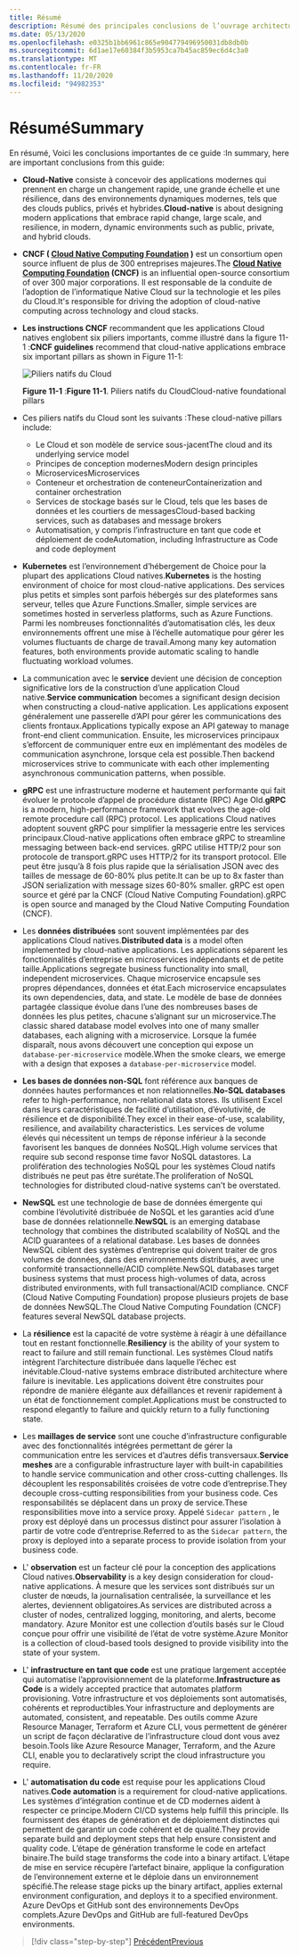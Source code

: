 ```yaml
---
title: Résumé
description: Résumé des principales conclusions de l’ouvrage architecture Cloud-Native .NET apps pour Azure Guide/e-book.
ms.date: 05/13/2020
ms.openlocfilehash: e0325b1bb6961c865e904779496950031db8db0b
ms.sourcegitcommit: 6d1ae17e60384f3b5953ca7b45ac859ec6d4c3a0
ms.translationtype: MT
ms.contentlocale: fr-FR
ms.lasthandoff: 11/20/2020
ms.locfileid: "94982353"
---
```

# <a name="summary"></a><span data-ttu-id="56c8a-103">Résumé</span><span class="sxs-lookup"><span data-stu-id="56c8a-103">Summary</span></span>

<span data-ttu-id="56c8a-104">En résumé, Voici les conclusions importantes de ce guide :</span><span class="sxs-lookup"><span data-stu-id="56c8a-104">In summary, here are important conclusions from this guide:</span></span>

- <span data-ttu-id="56c8a-105">**Cloud-Native** consiste à concevoir des applications modernes qui prennent en charge un changement rapide, une grande échelle et une résilience, dans des environnements dynamiques modernes, tels que des clouds publics, privés et hybrides.</span><span class="sxs-lookup"><span data-stu-id="56c8a-105">**Cloud-native** is about designing modern applications that embrace rapid change, large scale, and resilience, in modern, dynamic environments such as public, private, and hybrid clouds.</span></span>

- <span data-ttu-id="56c8a-106">**CNCF ( [Cloud Native Computing Foundation](https://www.cncf.io/) )** est un consortium open source influent de plus de 300 entreprises majeures.</span><span class="sxs-lookup"><span data-stu-id="56c8a-106">The **[Cloud Native Computing Foundation](https://www.cncf.io/) (CNCF)** is an influential open-source consortium of over 300 major corporations.</span></span> <span data-ttu-id="56c8a-107">Il est responsable de la conduite de l’adoption de l’informatique Native Cloud sur la technologie et les piles du Cloud.</span><span class="sxs-lookup"><span data-stu-id="56c8a-107">It's responsible for driving the adoption of cloud-native computing across technology and cloud stacks.</span></span>

- <span data-ttu-id="56c8a-108">**Les instructions CNCF** recommandent que les applications Cloud natives englobent six piliers importants, comme illustré dans la figure 11-1 :</span><span class="sxs-lookup"><span data-stu-id="56c8a-108">**CNCF guidelines** recommend that cloud-native applications embrace six important pillars as shown in Figure 11-1:</span></span>

  ![Piliers natifs du Cloud](./media/cloud-native-foundational-pillars.png)

  <span data-ttu-id="56c8a-110">**Figure 11-1** :</span><span class="sxs-lookup"><span data-stu-id="56c8a-110">**Figure 11-1**.</span></span> <span data-ttu-id="56c8a-111">Piliers natifs du Cloud</span><span class="sxs-lookup"><span data-stu-id="56c8a-111">Cloud-native foundational pillars</span></span>

- <span data-ttu-id="56c8a-112">Ces piliers natifs du Cloud sont les suivants :</span><span class="sxs-lookup"><span data-stu-id="56c8a-112">These cloud-native pillars include:</span></span>
  - <span data-ttu-id="56c8a-113">Le Cloud et son modèle de service sous-jacent</span><span class="sxs-lookup"><span data-stu-id="56c8a-113">The cloud and its underlying service model</span></span>
  - <span data-ttu-id="56c8a-114">Principes de conception modernes</span><span class="sxs-lookup"><span data-stu-id="56c8a-114">Modern design principles</span></span>
  - <span data-ttu-id="56c8a-115">Microservices</span><span class="sxs-lookup"><span data-stu-id="56c8a-115">Microservices</span></span>
  - <span data-ttu-id="56c8a-116">Conteneur et orchestration de conteneur</span><span class="sxs-lookup"><span data-stu-id="56c8a-116">Containerization and container orchestration</span></span>
  - <span data-ttu-id="56c8a-117">Services de stockage basés sur le Cloud, tels que les bases de données et les courtiers de messages</span><span class="sxs-lookup"><span data-stu-id="56c8a-117">Cloud-based backing services, such as databases and message brokers</span></span>
  - <span data-ttu-id="56c8a-118">Automatisation, y compris l’infrastructure en tant que code et déploiement de code</span><span class="sxs-lookup"><span data-stu-id="56c8a-118">Automation, including Infrastructure as Code and code deployment</span></span>

- <span data-ttu-id="56c8a-119">**Kubernetes** est l’environnement d’hébergement de Choice pour la plupart des applications Cloud natives.</span><span class="sxs-lookup"><span data-stu-id="56c8a-119">**Kubernetes** is the hosting environment of choice for most cloud-native applications.</span></span> <span data-ttu-id="56c8a-120">Des services plus petits et simples sont parfois hébergés sur des plateformes sans serveur, telles que Azure Functions.</span><span class="sxs-lookup"><span data-stu-id="56c8a-120">Smaller, simple services are sometimes hosted in serverless platforms, such as Azure Functions.</span></span> <span data-ttu-id="56c8a-121">Parmi les nombreuses fonctionnalités d’automatisation clés, les deux environnements offrent une mise à l’échelle automatique pour gérer les volumes fluctuants de charge de travail.</span><span class="sxs-lookup"><span data-stu-id="56c8a-121">Among many key automation features, both environments provide automatic scaling to handle fluctuating workload volumes.</span></span>

- <span data-ttu-id="56c8a-122">La communication avec le **service** devient une décision de conception significative lors de la construction d’une application Cloud native.</span><span class="sxs-lookup"><span data-stu-id="56c8a-122">**Service communication** becomes a significant design decision when constructing a cloud-native application.</span></span> <span data-ttu-id="56c8a-123">Les applications exposent généralement une passerelle d’API pour gérer les communications des clients frontaux.</span><span class="sxs-lookup"><span data-stu-id="56c8a-123">Applications typically expose an API gateway to manage front-end client communication.</span></span> <span data-ttu-id="56c8a-124">Ensuite, les microservices principaux s’efforcent de communiquer entre eux en implémentant des modèles de communication asynchrone, lorsque cela est possible.</span><span class="sxs-lookup"><span data-stu-id="56c8a-124">Then backend microservices strive to communicate with each other implementing asynchronous communication patterns, when possible.</span></span>

- <span data-ttu-id="56c8a-125">**gRPC** est une infrastructure moderne et hautement performante qui fait évoluer le protocole d’appel de procédure distante (RPC) Age Old.</span><span class="sxs-lookup"><span data-stu-id="56c8a-125">**gRPC** is a modern, high-performance framework that evolves the age-old remote procedure call (RPC) protocol.</span></span> <span data-ttu-id="56c8a-126">Les applications Cloud natives adoptent souvent gRPC pour simplifier la messagerie entre les services principaux.</span><span class="sxs-lookup"><span data-stu-id="56c8a-126">Cloud-native applications often embrace gRPC to streamline messaging between back-end services.</span></span> <span data-ttu-id="56c8a-127">gRPC utilise HTTP/2 pour son protocole de transport.</span><span class="sxs-lookup"><span data-stu-id="56c8a-127">gRPC uses HTTP/2 for its transport protocol.</span></span> <span data-ttu-id="56c8a-128">Elle peut être jusqu’à 8 fois plus rapide que la sérialisation JSON avec des tailles de message de 60-80% plus petite.</span><span class="sxs-lookup"><span data-stu-id="56c8a-128">It can be up to 8x faster than JSON serialization with message sizes 60-80% smaller.</span></span> <span data-ttu-id="56c8a-129">gRPC est open source et géré par la CNCF (Cloud Native Computing Foundation).</span><span class="sxs-lookup"><span data-stu-id="56c8a-129">gRPC is open source and managed by the Cloud Native Computing Foundation (CNCF).</span></span>

- <span data-ttu-id="56c8a-130">Les **données distribuées** sont souvent implémentées par des applications Cloud natives.</span><span class="sxs-lookup"><span data-stu-id="56c8a-130">**Distributed data** is a model often implemented by cloud-native applications.</span></span> <span data-ttu-id="56c8a-131">Les applications séparent les fonctionnalités d’entreprise en microservices indépendants et de petite taille.</span><span class="sxs-lookup"><span data-stu-id="56c8a-131">Applications segregate business functionality into small, independent microservices.</span></span> <span data-ttu-id="56c8a-132">Chaque microservice encapsule ses propres dépendances, données et état.</span><span class="sxs-lookup"><span data-stu-id="56c8a-132">Each microservice encapsulates its own dependencies, data, and state.</span></span> <span data-ttu-id="56c8a-133">Le modèle de base de données partagée classique évolue dans l’une des nombreuses bases de données les plus petites, chacune s’alignant sur un microservice.</span><span class="sxs-lookup"><span data-stu-id="56c8a-133">The classic shared database model evolves into one of many smaller databases, each aligning with a microservice.</span></span> <span data-ttu-id="56c8a-134">Lorsque la fumée disparaît, nous avons découvert une conception qui expose un `database-per-microservice` modèle.</span><span class="sxs-lookup"><span data-stu-id="56c8a-134">When the smoke clears, we emerge with a design that exposes a `database-per-microservice` model.</span></span>

- <span data-ttu-id="56c8a-135">**Les bases de données non-SQL** font référence aux banques de données hautes performances et non relationnelles.</span><span class="sxs-lookup"><span data-stu-id="56c8a-135">**No-SQL databases** refer to high-performance, non-relational data stores.</span></span> <span data-ttu-id="56c8a-136">Ils utilisent Excel dans leurs caractéristiques de facilité d’utilisation, d’évolutivité, de résilience et de disponibilité.</span><span class="sxs-lookup"><span data-stu-id="56c8a-136">They excel in their ease-of-use, scalability, resilience, and availability characteristics.</span></span> <span data-ttu-id="56c8a-137">Les services de volume élevés qui nécessitent un temps de réponse inférieur à la seconde favorisent les banques de données NoSQL.</span><span class="sxs-lookup"><span data-stu-id="56c8a-137">High volume services that require sub second response time favor NoSQL datastores.</span></span> <span data-ttu-id="56c8a-138">La prolifération des technologies NoSQL pour les systèmes Cloud natifs distribués ne peut pas être surétate.</span><span class="sxs-lookup"><span data-stu-id="56c8a-138">The proliferation of NoSQL technologies for distributed cloud-native systems can't be overstated.</span></span>

- <span data-ttu-id="56c8a-139">**NewSQL** est une technologie de base de données émergente qui combine l’évolutivité distribuée de NoSQL et les garanties acid d’une base de données relationnelle.</span><span class="sxs-lookup"><span data-stu-id="56c8a-139">**NewSQL** is an emerging database technology that combines the distributed scalability of NoSQL and the ACID guarantees of a relational database.</span></span> <span data-ttu-id="56c8a-140">Les bases de données NewSQL ciblent des systèmes d’entreprise qui doivent traiter de gros volumes de données, dans des environnements distribués, avec une conformité transactionnelle/ACID complète.</span><span class="sxs-lookup"><span data-stu-id="56c8a-140">NewSQL databases target business systems that must process high-volumes of data, across distributed environments, with full transactional/ACID compliance.</span></span> <span data-ttu-id="56c8a-141">CNCF (Cloud Native Computing Foundation) propose plusieurs projets de base de données NewSQL.</span><span class="sxs-lookup"><span data-stu-id="56c8a-141">The Cloud Native Computing Foundation (CNCF) features several NewSQL database projects.</span></span>

- <span data-ttu-id="56c8a-142">La **résilience** est la capacité de votre système à réagir à une défaillance tout en restant fonctionnelle.</span><span class="sxs-lookup"><span data-stu-id="56c8a-142">**Resiliency** is the ability of your system to react to failure and still remain functional.</span></span> <span data-ttu-id="56c8a-143">Les systèmes Cloud natifs intègrent l’architecture distribuée dans laquelle l’échec est inévitable.</span><span class="sxs-lookup"><span data-stu-id="56c8a-143">Cloud-native systems embrace distributed architecture where failure is inevitable.</span></span> <span data-ttu-id="56c8a-144">Les applications doivent être construites pour répondre de manière élégante aux défaillances et revenir rapidement à un état de fonctionnement complet.</span><span class="sxs-lookup"><span data-stu-id="56c8a-144">Applications must be constructed to respond elegantly to failure and quickly return to a fully functioning state.</span></span>

- <span data-ttu-id="56c8a-145">Les **maillages de service** sont une couche d’infrastructure configurable avec des fonctionnalités intégrées permettant de gérer la communication entre les services et d’autres défis transversaux.</span><span class="sxs-lookup"><span data-stu-id="56c8a-145">**Service meshes** are a configurable infrastructure layer with built-in capabilities to handle service communication and other cross-cutting challenges.</span></span> <span data-ttu-id="56c8a-146">Ils découplent les responsabilités croisées de votre code d’entreprise.</span><span class="sxs-lookup"><span data-stu-id="56c8a-146">They decouple cross-cutting responsibilities from your business code.</span></span> <span data-ttu-id="56c8a-147">Ces responsabilités se déplacent dans un proxy de service.</span><span class="sxs-lookup"><span data-stu-id="56c8a-147">These responsibilities move into a service proxy.</span></span> <span data-ttu-id="56c8a-148">Appelé `Sidecar pattern` , le proxy est déployé dans un processus distinct pour assurer l’isolation à partir de votre code d’entreprise.</span><span class="sxs-lookup"><span data-stu-id="56c8a-148">Referred to as the `Sidecar pattern`, the proxy is deployed into a separate process to provide isolation from your business code.</span></span>

- <span data-ttu-id="56c8a-149">L' **observation** est un facteur clé pour la conception des applications Cloud natives.</span><span class="sxs-lookup"><span data-stu-id="56c8a-149">**Observability** is a key design consideration for cloud-native applications.</span></span> <span data-ttu-id="56c8a-150">À mesure que les services sont distribués sur un cluster de nœuds, la journalisation centralisée, la surveillance et les alertes, deviennent obligatoires.</span><span class="sxs-lookup"><span data-stu-id="56c8a-150">As services are distributed across a cluster of nodes, centralized logging, monitoring, and alerts, become mandatory.</span></span> <span data-ttu-id="56c8a-151">Azure Monitor est une collection d’outils basés sur le Cloud conçue pour offrir une visibilité de l’état de votre système.</span><span class="sxs-lookup"><span data-stu-id="56c8a-151">Azure Monitor is a collection of cloud-based tools designed to provide visibility into the state of your system.</span></span>

- <span data-ttu-id="56c8a-152">L' **infrastructure en tant que code** est une pratique largement acceptée qui automatise l’approvisionnement de la plateforme.</span><span class="sxs-lookup"><span data-stu-id="56c8a-152">**Infrastructure as Code** is a widely accepted practice that automates platform provisioning.</span></span> <span data-ttu-id="56c8a-153">Votre infrastructure et vos déploiements sont automatisés, cohérents et reproductibles.</span><span class="sxs-lookup"><span data-stu-id="56c8a-153">Your infrastructure and deployments are automated, consistent, and repeatable.</span></span> <span data-ttu-id="56c8a-154">Des outils comme Azure Resource Manager, Terraform et Azure CLI, vous permettent de générer un script de façon déclarative de l’infrastructure cloud dont vous avez besoin.</span><span class="sxs-lookup"><span data-stu-id="56c8a-154">Tools like Azure Resource Manager, Terraform, and the Azure CLI, enable you to declaratively script the cloud infrastructure you require.</span></span>

- <span data-ttu-id="56c8a-155">L' **automatisation du code** est requise pour les applications Cloud natives.</span><span class="sxs-lookup"><span data-stu-id="56c8a-155">**Code automation** is a requirement for cloud-native applications.</span></span> <span data-ttu-id="56c8a-156">Les systèmes d’intégration continue et de CD modernes aident à respecter ce principe.</span><span class="sxs-lookup"><span data-stu-id="56c8a-156">Modern CI/CD systems help fulfill this principle.</span></span> <span data-ttu-id="56c8a-157">Ils fournissent des étapes de génération et de déploiement distinctes qui permettent de garantir un code cohérent et de qualité.</span><span class="sxs-lookup"><span data-stu-id="56c8a-157">They provide separate build and deployment steps that help ensure consistent and quality code.</span></span> <span data-ttu-id="56c8a-158">L’étape de génération transforme le code en artefact binaire.</span><span class="sxs-lookup"><span data-stu-id="56c8a-158">The build stage transforms the code into a binary artifact.</span></span> <span data-ttu-id="56c8a-159">L’étape de mise en service récupère l’artefact binaire, applique la configuration de l’environnement externe et le déploie dans un environnement spécifié.</span><span class="sxs-lookup"><span data-stu-id="56c8a-159">The release stage picks up the binary artifact, applies external environment configuration, and deploys it to a specified environment.</span></span> <span data-ttu-id="56c8a-160">Azure DevOps et GitHub sont des environnements DevOps complets.</span><span class="sxs-lookup"><span data-stu-id="56c8a-160">Azure DevOps and GitHub are full-featured DevOps environments.</span></span>

>[!div class="step-by-step"]
>[<span data-ttu-id="56c8a-161">Précédent</span><span class="sxs-lookup"><span data-stu-id="56c8a-161">Previous</span></span>](application-bundles.md)
